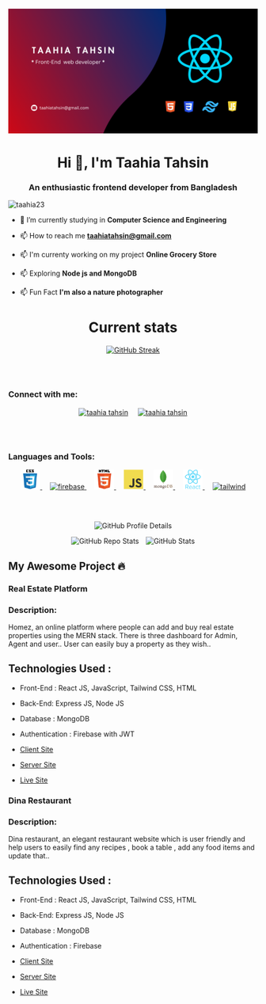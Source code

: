![Front-End web developer](https://github.com/Taahia23/Taahia23/blob/main/1.png)



<h1 align="center">Hi 👋, I'm Taahia Tahsin</h1>
<h3 align="center">An enthusiastic frontend developer from Bangladesh</h3>

<p align="left"> <img src="https://komarev.com/ghpvc/?username=taahia23&label=Profile%20views&color=0e75b6&style=flat" alt="taahia23" /> </p>

- 🌱 I’m currently studying in **Computer Science and Engineering**

- 📫 How to reach me **taahiatahsin@gmail.com**
- 📫 I'm currenty working on my project **Online Grocery Store**
- 📫 Exploring **Node js and  MongoDB**
- 📫 Fun Fact **I'm also a nature photographer**

<h1 align="center">Current stats</h1>
<p align="center"><a href="https://git.io/streak-stats"><img align="center" src="https://github-readme-streak-stats.herokuapp.com?user=Taahia23&theme=dracula" alt="GitHub Streak" /></a></p>

<br/>
<br/>

<h3 align="left">Connect with me:</h3>
<p align="center">
<a href="https://linkedin.com/in/taahia tahsin"  target="blank"><img align="center" src="https://raw.githubusercontent.com/rahuldkjain/github-profile-readme-generator/master/src/images/icons/Social/linked-in-alt.svg" alt="taahia tahsin" height="30" width="40" /></a>  &nbsp; &nbsp;
<a href="https://fb.com/taahia tahsin" target="blank"><img align="center" src="https://raw.githubusercontent.com/rahuldkjain/github-profile-readme-generator/master/src/images/icons/Social/facebook.svg" alt="taahia tahsin" height="30" width="40" /></a>
</p>

<br/>
<br/> 

<h3 align="left">Languages and Tools:</h3>
<p align="center"> <a href="https://www.w3schools.com/css/" target="_blank" rel="noreferrer"> <img  src="https://raw.githubusercontent.com/devicons/devicon/master/icons/css3/css3-original-wordmark.svg" alt="css3" width="40" height="40"/> </a> &nbsp; &nbsp; <a href="https://firebase.google.com/" target="_blank" rel="noreferrer"> <img src="https://www.vectorlogo.zone/logos/firebase/firebase-icon.svg" alt="firebase" width="40" height="40"/> </a>  &nbsp; &nbsp; <a href="https://www.w3.org/html/" target="_blank" rel="noreferrer"> <img src="https://raw.githubusercontent.com/devicons/devicon/master/icons/html5/html5-original-wordmark.svg" alt="html5" width="40" height="40"/> </a>  &nbsp; &nbsp; <a href="https://developer.mozilla.org/en-US/docs/Web/JavaScript" target="_blank" rel="noreferrer"> <img src="https://raw.githubusercontent.com/devicons/devicon/master/icons/javascript/javascript-original.svg" alt="javascript" width="40" height="40"/> </a>  &nbsp; &nbsp; <a href="https://www.mongodb.com/" target="_blank" rel="noreferrer"> <img src="https://raw.githubusercontent.com/devicons/devicon/master/icons/mongodb/mongodb-original-wordmark.svg" alt="mongodb" width="40" height="40"/> </a>  &nbsp; &nbsp; <a href="https://reactjs.org/" target="_blank" rel="noreferrer"> <img src="https://raw.githubusercontent.com/devicons/devicon/master/icons/react/react-original-wordmark.svg" alt="react" width="40" height="40"/> </a>  &nbsp; &nbsp; <a href="https://tailwindcss.com/" target="_blank" rel="noreferrer"> <img src="https://www.vectorlogo.zone/logos/tailwindcss/tailwindcss-icon.svg" alt="tailwind" width="40" height="40"/> </a> </p>

<br/>
<br/> 

<p align="center">
  <img src="http://github-profile-summary-cards.vercel.app/api/cards/profile-details?username=Taahia23&theme=monokai" alt="GitHub Profile Details">
</p>






<p align="center">
  <img src="http://github-profile-summary-cards.vercel.app/api/cards/repos-per-language?username=Taahia23&theme=monokai" alt="GitHub Repo Stats" style="margin-right: 10px;">
  <img src="http://github-profile-summary-cards.vercel.app/api/cards/stats?username=Taahia23&theme=monokai" alt="GitHub Stats">
</p>

## My Awesome Project 🔥
 ### Real Estate Platform 
 ### Description: 
Homez, an online platform where people can add and buy real estate properties using the MERN stack. There is three dashboard for Admin, Agent and user.. User can easily buy a property as they wish..
 ## Technologies Used :  
 - Front-End : React JS, JavaScript, Tailwind CSS, HTML  
 -  Back-End: Express JS, Node JS
 - Database : MongoDB
 - Authentication : Firebase with JWT

 - [Client Site](https://github.com/programming-hero-web-course1/b8a12-client-side-Taahia23)
 - [Server Site](https://github.com/programming-hero-web-course1/b8a12-server-side-Taahia23)
 - [Live Site](https://true-lace.surge.sh/)

 ### Dina Restaurant 
 ### Description: 
 Dina restaurant, an elegant restaurant website which is user friendly and help users to easily find any recipes , book a table , add any food items and update that..
 ## Technologies Used :  
 - Front-End : React JS, JavaScript, Tailwind CSS, HTML  
 -  Back-End: Express JS, Node JS
 - Database : MongoDB
 - Authentication : Firebase

 - [Client Site](https://github.com/Taahia23/dina-restaurant-client)
 - [Server Site](https://github.com/Taahia23/dina-restaurant-server)
 - [Live Site](https://brawny-pan.surge.sh/)


                      
 





